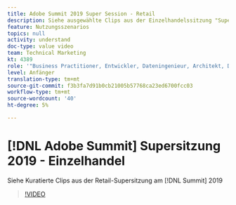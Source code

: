 ```yaml
---
title: Adobe Summit 2019 Super Session - Retail
description: Siehe ausgewählte Clips aus der Einzelhandelssitzung "Super Session"auf Summit 2019
feature: Nutzungsszenarios
topics: null
activity: understand
doc-type: value video
team: Technical Marketing
kt: 4389
role: '"Business Practitioner, Entwickler, Dateningenieur, Architekt, Data Architect, Administrator, Leader"'
level: Anfänger
translation-type: tm+mt
source-git-commit: f3b3fa7d91b0cb21005b57768ca23ed6700fcc03
workflow-type: tm+mt
source-wordcount: '40'
ht-degree: 5%

---
```



# [!DNL Adobe Summit] Supersitzung 2019 - Einzelhandel

Siehe Kuratierte Clips aus der Retail-Supersitzung am [!DNL Summit] 2019

>[!VIDEO](https://video.tv.adobe.com/v/30549/?quality=12)
